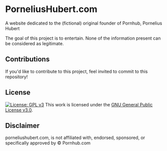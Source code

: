 # PorneliusHubert.com
A website dedicated to the (fictional) original founder of Pornhub, Pornelius Hubert

The goal of this project is to entertain. None of the information present can be considered as legitimate. 

## Contributions

If you'd like to contribute to this project, feel invited to commit to this repository!

## License
 [![License: GPL v3](https://img.shields.io/badge/License-GPLv3-blue.svg)](https://www.gnu.org/licenses/gpl-3.0)
This work is licensed under the [GNU General Public License v3.0](LICENSE).

## Disclaimer
porneliushubert.com, is not affiliated with, endorsed, sponsored, or specifically approved by © Pornhub.com
